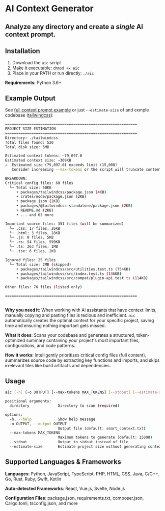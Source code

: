 # AI Context Generator

## Analyze any directory and create a _single_ AI context prompt.

## Installation

1. Download the `aic` script
2. Make it executable: `chmod +x aic`
3. Place in your PATH or run directly: `./aic`

**Requirements**: Python 3.6+

## Example Output

See [full context prompt example](https://github.com/newelski/ai-context-generator/blob/main/smart_context.txt) or just `--estimate-size` of and exmple codebase ([tailwindcss](https://github.com/tailwindlabs/tailwindcss)):

```sh
============================================================
PROJECT SIZE ESTIMATION
============================================================
Directory: ./tailwindcss
Total files found: 520
Total disk size: 5MB

Estimated context tokens: ~79,097.0
Estimated context size: ~309KB
⚠️  Estimated size (79,097.0) exceeds limit (15,000)
   Consider increasing --max-tokens or the script will truncate content

BREAKDOWN:
Critical config files: 68 files
  └─ Total size: 50KB
     • packages/tailwindcss/package.json (4KB)
     • crates/node/package.json (2KB)
     • package.json (2KB)
     • packages/@tailwindcss-standalone/package.json (2KB)
     • README.md (2KB)
     • ... and 63 more

Important source files: 351 files (will be summarized)
  └─ .css: 17 files, 26KB
  └─ .html: 3 files, 28KB
  └─ .js: 8 files, 5KB
  └─ .rs: 54 files, 599KB
  └─ .ts: 263 files, 1MB
  └─ .tsx: 6 files, 2KB

Ignored files: 25 files
  └─ Total size: 2MB (skipped)
     • packages/tailwindcss/src/utilities.test.ts (754KB)
     • packages/tailwindcss/src/index.test.ts (136KB)
     • packages/tailwindcss/src/compat/plugin-api.test.ts (114KB)

Other files: 76 files (listed only)

============================================================
```
##

**Why you need it**: When working with AI assistants that have context limits, manually copying and pasting files is tedious and inefficient. `aic` automatically creates the optimal context for your specific project, saving time and ensuring nothing important gets missed.

**What it does**: Scans your codebase and generates a structured, token-optimized summary containing your project's most important files, configurations, and code patterns.

**How it works**: Intelligently prioritizes critical config files (full content), summarizes source code by extracting key functions and imports, and skips irrelevant files like build artifacts and dependencies.

## Usage

```bash
aic [-h] [-o OUTPUT] [--max-tokens MAX_TOKENS] [--stdout] [--estimate-size] directory

positional arguments:
  directory             Directory to scan (required)

options:
  -h, --help            Show help message
  -o OUTPUT, --output OUTPUT
                        Output file (default: smart_context.txt)
  --max-tokens MAX_TOKENS
                        Maximum tokens to generate (default: 15000)
  --stdout              Output to stdout instead of file
  --estimate-size       Estimate project size without generating context
```

## Supported Languages & Frameworks

**Languages**: Python, JavaScript, TypeScript, PHP, HTML, CSS, Java, C/C++, Go, Rust, Ruby, Swift, Kotlin

**Auto-detected Frameworks**: React, Vue.js, Svelte, Node.js

**Configuration Files**: package.json, requirements.txt, composer.json, Cargo.toml, tsconfig.json, and more
